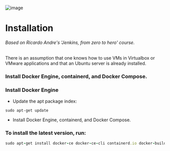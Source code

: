 ![image](https://user-images.githubusercontent.com/99705293/231302990-55732cd7-eea6-4e0c-a5ae-2859452d3721.png)


# Installation
###### Based on Ricardo Andre's 'Jenkins, from zero to hero' course.

There is an assumption that one knows how to use VMs in Virtualbox or VMware applications and that an Ubuntu server is already installed.
### Install Docker Engine, containerd, and Docker Compose.

### Install Docker Engine
- Update the apt package index:
``` rubu
sudo apt-get update
```
- Install Docker Engine, containerd, and Docker Compose.
### To install the latest version, run:

``` ruby
sudo apt-get install docker-ce docker-ce-cli containerd.io docker-buildx-plugin docker-compose-plugin
```





